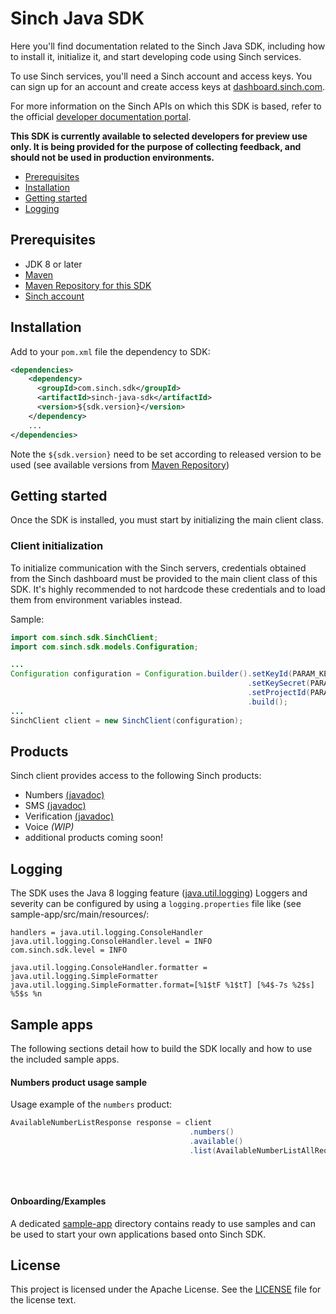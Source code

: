 # Sinch Java SDK

Here you'll find documentation related to the Sinch Java SDK, including how to install it, initialize it, and start developing <language> code using Sinch services.

To use Sinch services, you'll need a Sinch account and access keys. You can sign up for an account and create access keys at [dashboard.sinch.com](https://dashboard.sinch.com).

For more information on the Sinch APIs on which this SDK is based, refer to the official [developer documentation portal](https://developers.sinch.com).

**This SDK is currently available to selected developers for preview use only. It is being provided for the purpose of collecting feedback, and should not be used in production environments.**

- [Prerequisites](#prerequisites)
- [Installation](#installation)
- [Getting started](#getting-started)
- [Logging]()

## Prerequisites

- JDK 8 or later
- [Maven](https://maven.apache.org/)
- [Maven Repository for this SDK](https://central.sonatype.com/artifact/com.sinch.sdk/sinch-sdk-java)
- [Sinch account](https://dashboard.sinch.com)

## Installation

Add to your `pom.xml` file the dependency to SDK:
```xml  
<dependencies>
    <dependency>
      <groupId>com.sinch.sdk</groupId>
      <artifactId>sinch-java-sdk</artifactId>
      <version>${sdk.version}</version>
    </dependency>
    ...
</dependencies>
```
Note the `${sdk.version}` need to be set according to released version to be used (see available versions from [Maven Repository](https://central.sonatype.com/artifact/com.sinch.sdk/sinch-sdk-java))

## Getting started

Once the SDK is installed, you must start by initializing the main client class.

### Client initialization

To initialize communication with the Sinch servers, credentials obtained from the Sinch dashboard must be provided to the main client class of this SDK. It's highly recommended to not hardcode these credentials and to load them from environment variables instead.

Sample:

```java
import com.sinch.sdk.SinchClient;
import com.sinch.sdk.models.Configuration;

...
Configuration configuration = Configuration.builder().setKeyId(PARAM_KEY_ID)
                                                     .setKeySecret(PARAM_KEY_SECRET)
                                                     .setProjectId(PARAM_PROJECT_ID)
                                                     .build();
...
SinchClient client = new SinchClient(configuration);
```

## Products

Sinch client provides access to the following Sinch products:

- Numbers [(javadoc)](https://developers.sinch.com/java-sdk/apidocs/com/sinch/sdk/domains/numbers/package-summary.html)
- SMS [(javadoc)](https://developers.sinch.com/java-sdk/apidocs/com/sinch/sdk/domains/sms/package-summary.html)
- Verification [(javadoc)](https://developers.sinch.com/java-sdk/apidocs/com/sinch/sdk/domains/verification/package-summary.html)
- Voice _(WIP)_
- additional products coming soon!

## Logging

The SDK uses the Java 8 logging feature ([java.util.logging](https://docs.oracle.com/javase/8/docs/api/java/util/logging/package-summary.html))
Loggers and severity can be configured by using a `logging.properties` file like (see sample-app/src/main/resources/:
```
handlers = java.util.logging.ConsoleHandler
java.util.logging.ConsoleHandler.level = INFO
com.sinch.sdk.level = INFO

java.util.logging.ConsoleHandler.formatter = java.util.logging.SimpleFormatter
java.util.logging.SimpleFormatter.format=[%1$tF %1$tT] [%4$-7s %2$s] %5$s %n
```

## Sample apps

The following sections detail how to build the SDK locally and how to use the included sample apps.

#### Numbers product usage sample
Usage example of the `numbers` product:

```java
AvailableNumberListResponse response = client
                                        .numbers()
                                        .available()
                                        .list(AvailableNumberListAllRequestParameters.builder()
                                                                                    .setRegionCode("US")
                                                                                    .setType(NumberType.LOCAL)
                                                                                    .build());
```

#### Onboarding/Examples
A dedicated [sample-app](sample-app/README.md) directory contains ready to use samples and can be used to start your own applications based onto Sinch SDK.


## License

This project is licensed under the Apache License. See the [LICENSE](LICENSE) file for the license text.

